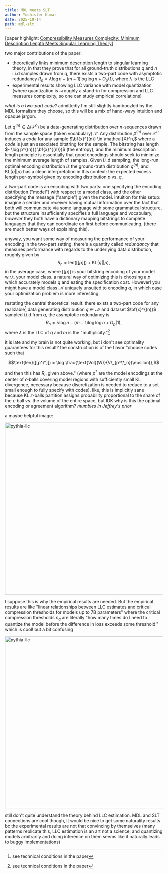 ```yaml
---
title: MDL meets SLT
author: Yudhister Kumar
date: 2025-10-14
path: mdl-slt
---
```


[paper highlight: [Compressibility Measures Complexity: Minimum Description Length Meets Singular Learning Theory](https://arxiv.org/abs/2510.12077v1)]

two major contributions of the paper:
- theoretically links minimum description length to singular learning theory, in that they prove that for all ground-truth distributions $q$ and $n$ i.i.d samples drawn from $q,$ there exists a two-part code with asymptotic redundancy $R_n = \lambda \log n - (m-1) \log \log n + O_p(1),$ where $\lambda$ is the LLC
- experimental results showing LLC variance with model quantization (where quantization is ~roughly a stand-in for compression and LLC measures complexity, so one can study empirical correlations)

*what is a two-part code?* admittedly I'm still slightly bamboozled by the MDL formalism they choose, so this will be a mix of hand-wavy intuition and opaque jargon. 

Let $q^{(n)} \in \Delta (\mathcal{X}^n)$ be a data-generating distribution over $n$-sequences drawn from the sample space (token vocabulary) $\mathcal{X}.$ Any distribution $p^{(n)}$ over $\mathcal{X}^n$ induces a *code* for any sample $\bf{x}^{(n)} \in \mathcal{X}^n,$ where a *code* is just an associated bitstring for the sample. The bitstring has length $- \log p^{(n)}( \bf{x}^{(n)})$ (the entropy), and the minimum description length principle is essentially that good encodings should seek to minimize the minimum average length of samples. Given i.i.d sampling, the long-run optimal encoding distribution *is* the ground-truth distribution $q^{(n)},$ and $\text{KL}(q||p)$ has a clean interpretation in this context: the expected excess length per-symbol given by encoding distribution $p$ vs. $q.$

a two-part code is an encoding with two parts: one specifying the encoding distribution ("model") with respect to a model class, and the other specifying the message ("sample") given the model. intuition for this setup: imagine a sender and receiver having mutual information over the fact that both will communicate via some language with some grammatical structure, but the structure insufficiently specifies a full language and vocabulary, *however* they both have a dictionary mapping bitstrings to complete languages that they can coordinate on first before communicating. (there are much better ways of explaining this). 

anyway, you want some way of measuring the performance of your encoding in the two-part setting. there's a quantity called *redundancy* that measures performance with regards to the underlying data distribution, roughly given by 
$$
R_n = \text{len}([[p]]) + \text{KL}(q || p),
$$
in the average case, where $[[p]]$ is your bitstring encoding of your model w.r.t. your model class. a natural way of optimizing this is choosing a $p$ which accurately models $q$ and eating the specification cost. However! you might have a  model class $\mathcal{M}$ uniquely unsuited to encoding $q,$ in which case your optimization problem is more interesting. 

restating the central theoretical result: there exists a two-part code for any realizable[^1] data generating distribution $q \in \mathcal{M}$ and dataset $\bf{x}^{(n)}$ sampled i.i.d from $q,$ the asymptotic redundancy is
$$
R_n = \lambda \log n - (m - 1) \log \log n + O_p(1),
$$
where $\lambda$ is the LLC of $q$ and $m$ is the "multiplicity."[^1]

it is late and my brain is not quite working, but i don't see optimality guarantees for this result? the construction is of the flavor "choose codes such that

$$\text{len}([[p^\*]]) = \log \frac{\text{Vol}(W)}{V\_{p^\*_n}(\epsilon)},$$

and then this has $R_n$ given above." (where $p^*$ are the model encodings at the center of $\epsilon$-balls covering model regions with sufficiently small KL divergence, necessary because discretization is needed to reduce to a set small enough to fully specify with codes). like, this is implicitly sane because $\text{KL}$ $\epsilon$-balls partition assigns probability proportional to the share of the $\epsilon$-ball vs. the volume of the entire space, but IDK why is this the optimal encoding or agreement algorithm? *mumbles in Jeffrey's prior* 

a maybe helpful image: 

<img src="/images/degeneracy-compressibility.png" alt="pythia-llc" width="550"/>

I suppose this is why the empirical results are needed. But the empirical results are like "linear relationships between LLC estimates and critical compression thresholds for models up to 7B parameters" where the critical compression thresholds $n_q$ are literally "how many times do I need to quantize the model before the difference in loss exceeds some threshold." which is cool! but a bit confusing

<img src="/images/pythia-quantization.png" alt="pythia-llc" width="550"/>

still don't quite understand the theory behind LLC estimation. MDL and SLT connections are cool though, it would be nice to get some naturality results bc the experimental results are not that convincing by themselves (many patterns replicate this, LLC estimation is an art not a science, and quantizing models arbitrarily and doing inference on them seems like it naturally leads to buggy implementations)

[^1]: see technical conditions in the paper



